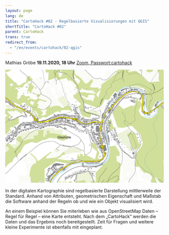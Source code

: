 ```yaml
---
layout: page
lang: de
title: "CartoHack #02 - Regelbasierte Visualisierungen mit QGIS"
shortTitle: "CartoHack #02" 
parent: CartoHack
trans: true
redirect_from:
  - "/en/events/cartohack/02-qgis"
---
```


Mathias Gröbe
<strong>19.11.2020, 18 Uhr</strong>
<a href="https://hcu-hamburg.zoom.us/j/81582572692">Zoom, Passwort:cartohack</a>

![CartoHack #02](/images/cartohack/02-qgis.jpg)

In der digitalen Kartographie sind regelbasierte Darstellung mittlerweile der Standard. Anhand von Attributen, geometrischen Eigenschaft und Maßstab die Software anhand der Regeln ob und wie ein Objekt visualisiert wird.

An einem Beispiel können Sie miterleben wie aus OpenStreetMap Daten – Regel für Regel – eine Karte entsteht. Nach dem „CartoHack“ werden die Daten und das Ergebnis noch bereitgestellt. Zeit für Fragen und weitere kleine Experimente ist ebenfalls mit eingeplant.

